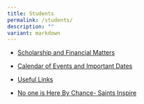 ```yaml
---
title: Students
permalink: /students/
description: ""
variant: markdown
---
```

* [Scholarship and Financial Matters](https://www.standrewsjc.moe.edu.sg/students/scholarship-and-financial-matters/)

* [Calendar of Events and Important Dates](/files/2024/2024_Student_Calendar_Final.pdf)

* [Useful Links](https://www.standrewsjc.moe.edu.sg/students/useful-links/)

* [No one is Here By Chance- Saints Inspire](https://www.standrewsjc.moe.edu.sg/students/no-one-is-here-by-chance-saints-inspire/)